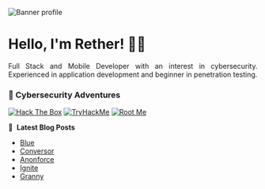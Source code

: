![Banner profile](./banner-profile.webp)

# Hello, I'm Rether! 👨‍💻

<p align="justify">
Full Stack and Mobile Developer with an interest in cybersecurity. Experienced in application development and beginner in penetration testing.
</p>

### 🔐 Cybersecurity Adventures

[![Hack The Box](https://img.shields.io/badge/Hack%20The%20Box-111927?logo=Hack%20The%20Box&logoColor=9FEF00)](https://app.hackthebox.com/users/585215)
[![TryHackMe](https://img.shields.io/badge/TryHackMe-212C42?logo=TryHackMe&logoColor=88CCEE)](https://tryhackme.com/r/p/Rether)
[![Root Me](https://img.shields.io/badge/RootMe-212C42?logo=RootMe&logoColor=F15A24)](https://www.root-me.org/rether)

📕 &nbsp;**Latest Blog Posts**

<!-- BLOG-POST-LIST:START -->
- [Blue](https://retherszu.github.io/ctf/hack-the-box/machines/blue.html)
- [Conversor](https://retherszu.github.io/ctf/hack-the-box/machines/conversor.html)
- [Anonforce](https://retherszu.github.io/ctf/tryhackme/anonforce.html)
- [Ignite](https://retherszu.github.io/ctf/tryhackme/ignite.html)
- [Granny](https://retherszu.github.io/ctf/hack-the-box/machines/granny.html)
<!-- BLOG-POST-LIST:END -->
